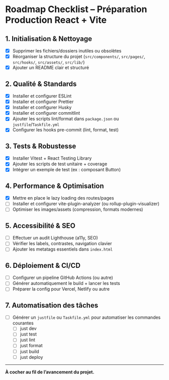 # Roadmap Checklist – Préparation Production React + Vite

## 1. Initialisation & Nettoyage

- [x] Supprimer les fichiers/dossiers inutiles ou obsolètes
- [x] Réorganiser la structure du projet (`src/components/`, `src/pages/`, `src/hooks/`, `src/assets/`, `src/lib/`)
- [x] Ajouter un README clair et structuré

## 2. Qualité & Standards

- [x] Installer et configurer ESLint
- [x] Installer et configurer Prettier
- [x] Installer et configurer Husky
- [x] Installer et configurer commitlint
- [x] Ajouter les scripts lint/format dans `package.json` ou `justfile`/`Taskfile.yml`
- [x] Configurer les hooks pre-commit (lint, format, test)

## 3. Tests & Robustesse

- [x] Installer Vitest + React Testing Library
- [x] Ajouter les scripts de test unitaire + coverage
- [x] Intégrer un exemple de test (ex : composant Button)

## 4. Performance & Optimisation

- [x] Mettre en place le lazy loading des routes/pages
- [ ] Installer et configurer vite-plugin-analyzer (ou rollup-plugin-visualizer)
- [ ] Optimiser les images/assets (compression, formats modernes)

## 5. Accessibilité & SEO

- [ ] Effectuer un audit Lighthouse (a11y, SEO)
- [ ] Vérifier les labels, contrastes, navigation clavier
- [ ] Ajouter les metatags essentiels dans `index.html`

## 6. Déploiement & CI/CD

- [ ] Configurer un pipeline GitHub Actions (ou autre)
- [ ] Générer automatiquement le build + lancer les tests
- [ ] Préparer la config pour Vercel, Netlify ou autre

## 7. Automatisation des tâches

- [ ] Générer un `justfile` ou `Taskfile.yml` pour automatiser les commandes courantes
  - [ ] just dev
  - [ ] just test
  - [ ] just lint
  - [ ] just format
  - [ ] just build
  - [ ] just deploy

---

**À cocher au fil de l’avancement du projet.**

